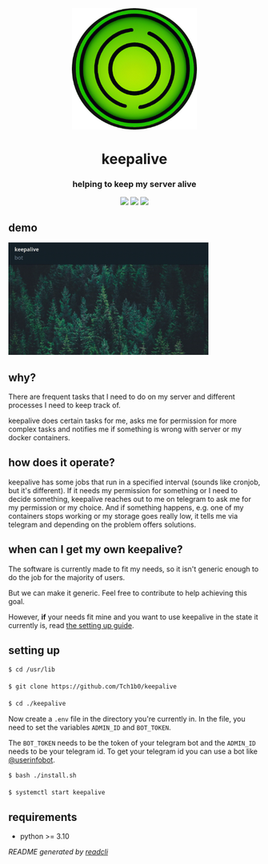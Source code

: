 <div align="center">
    <img src="./media/logo.png" width="250px" />
    <h1 style="underline">keepalive</h1>
    <h3>helping to keep my server alive</h3>
    <img src="https://img.shields.io/github/license/Tch1b0/keepalive" />
    <img src="https://img.shields.io/github/workflow/status/Tch1b0/keepalive/ci" />
    <img src="https://img.shields.io/github/issues/Tch1b0/keepalive" />
</div>

## demo

<img src="./media/demo.gif" width="400px" />

## why?

There are frequent tasks that I need to do on my server and different processes I need to keep track of.

keepalive does certain tasks for me, asks me for permission for more complex tasks and notifies me if something is wrong with server or my docker containers.

## how does it operate?

keepalive has some jobs that run in a specified interval (sounds like cronjob, but it's different). If it needs my permission for something or I need to decide something, keepalive reaches out to me on telegram to ask me for my permission or my choice. And if something happens, e.g. one of my containers stops working or my storage goes really low, it tells me via telegram and depending on the problem offers solutions.

## when can I get my own keepalive?

The software is currently made to fit my needs, so it isn't generic enough to do the job for the majority of users.

But we can make it generic. Feel free to contribute to help achieving this goal.

However, **if** your needs fit mine and you want to use keepalive in the state it currently is, read [the setting up guide](#setting-up).

## setting up

```sh
$ cd /usr/lib

$ git clone https://github.com/Tch1b0/keepalive

$ cd ./keepalive
```

Now create a `.env` file in the directory you're currently in.
In the file, you need to set the variables `ADMIN_ID` and `BOT_TOKEN`.

The `BOT_TOKEN` needs to be the token of your telegram bot and the `ADMIN_ID` needs to be your telegram id. To get your telegram id you can use a bot like [@userinfobot](https://t.me/userinfobot).

```sh
$ bash ./install.sh

$ systemctl start keepalive
```

## requirements

- python >= 3.10

_README generated by [readcli](https://github.com/Tch1b0/readcli)_
